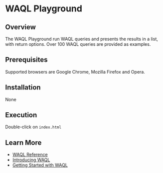 # WAQL Playground

## Overview

The WAQL Playground run WAQL queries and presents the results in a list, with return options. Over 100 WAQL queries are provided as examples.

## Prerequisites

Supported browsers are Google Chrome, Mozilla Firefox and Opera.

## Installation

None

## Execution

Double-click on `index.html`

## Learn More

- [WAQL Reference](https://www.audiokinetic.com/library/edge/?source=SDK&id=waql_reference.html)
- [Introducing WAQL](https://blog.audiokinetic.com/introducing-waql/)
- [Getting Started with WAQL](https://www.audiokinetic.com/library/edge/?source=SDK&id=waql_getting_started.html)